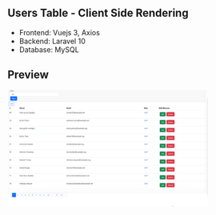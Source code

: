 

## Users Table - Client Side Rendering

- Frontend: Vuejs 3, Axios
- Backend: Laravel 10
- Database: MySQL
## Preview

<img src="./preview.png" width="400" alt="Preview">
